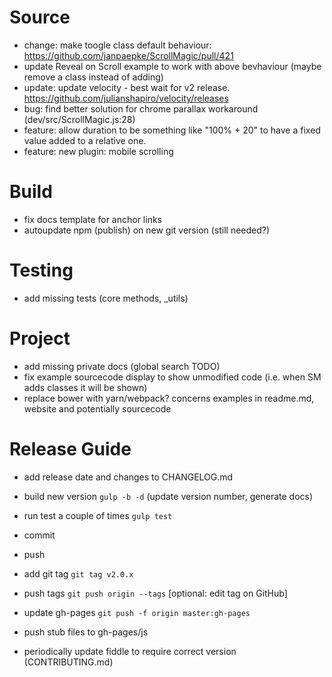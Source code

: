 # Source
 - change: make toogle class default behaviour: https://github.com/janpaepke/ScrollMagic/pull/421
  - update Reveal on Scroll example to work with above bevhaviour (maybe remove a class instead of adding)
 - update: update velocity - best wait for v2 release. https://github.com/julianshapiro/velocity/releases
 - bug: find better solution for chrome parallax workaround (dev/src/ScrollMagic.js:28)
 - feature: allow duration to be something like "100% + 20" to have a fixed value added to a relative one. 
 - feature: new plugin: mobile scrolling

# Build
 - fix docs template for anchor links
 - autoupdate npm (publish) on new git version (still needed?)

# Testing
 - add missing tests (core methods, _utils)

# Project
 - add missing private docs (global search TODO)
 - fix example sourcecode display to show unmodified code (i.e. when SM adds classes it will be shown)
 - replace bower with yarn/webpack? concerns examples in readme.md, website and potentially sourcecode


# Release Guide
- add release date and changes to CHANGELOG.md
- build new version `gulp -b -d` (update version number, generate docs)
- run test a couple of times `gulp test`
- commit
- push
- add git tag `git tag v2.0.x`
- push tags `git push origin --tags` [optional: edit tag on GitHub]

- update gh-pages `git push -f origin master:gh-pages`
- push stub files to gh-pages/js

- periodically update fiddle to require correct version (CONTRIBUTING.md)
